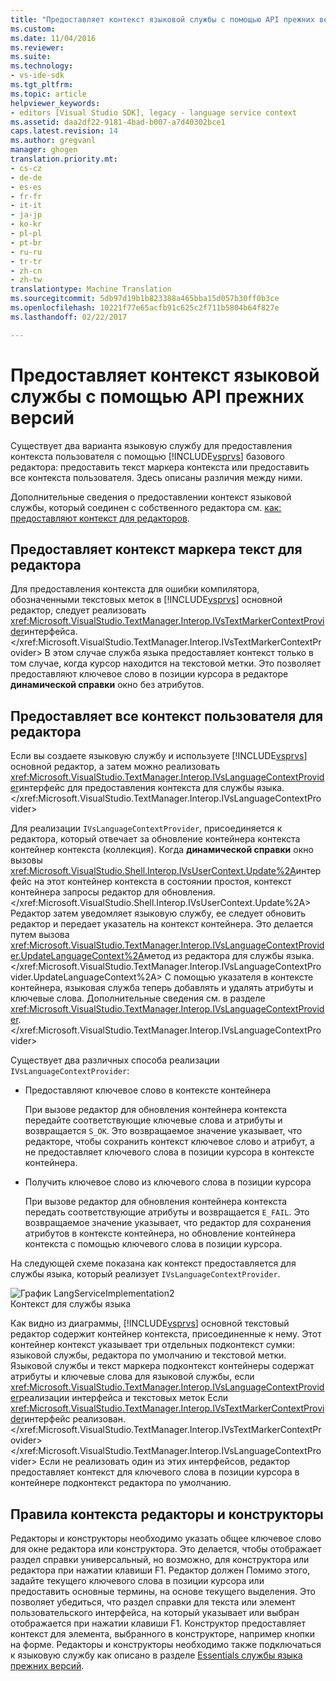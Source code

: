 ```yaml
---
title: "Предоставляет контекст языковой службы с помощью API прежних версий | Документы Microsoft"
ms.custom: 
ms.date: 11/04/2016
ms.reviewer: 
ms.suite: 
ms.technology:
- vs-ide-sdk
ms.tgt_pltfrm: 
ms.topic: article
helpviewer_keywords:
- editors [Visual Studio SDK], legacy - language service context
ms.assetid: daa2df22-9181-4bad-b007-a7d40302bce1
caps.latest.revision: 14
ms.author: gregvanl
manager: ghogen
translation.priority.mt:
- cs-cz
- de-de
- es-es
- fr-fr
- it-it
- ja-jp
- ko-kr
- pl-pl
- pt-br
- ru-ru
- tr-tr
- zh-cn
- zh-tw
translationtype: Machine Translation
ms.sourcegitcommit: 5db97d19b1b823388a465bba15d057b30ff0b3ce
ms.openlocfilehash: 10221f77e65acfb91c625c2f711b5804b64f827e
ms.lasthandoff: 02/22/2017

---
```

# <a name="providing-a-language-service-context-by-using-the-legacy-api"></a>Предоставляет контекст языковой службы с помощью API прежних версий
Существует два варианта языковую службу для предоставления контекста пользователя с помощью [!INCLUDE[vsprvs](../code-quality/includes/vsprvs_md.md)] базового редактора: предоставить текст маркера контекста или предоставить все контекста пользователя. Здесь описаны различия между ними.  
  
 Дополнительные сведения о предоставлении контекст языковой службы, который соединен с собственного редактора см. [как: предоставляют контекст для редакторов](../extensibility/how-to-provide-context-for-editors.md).  
  
## <a name="provide-text-marker-context-to-the-editor"></a>Предоставляет контекст маркера текст для редактора  
 Для предоставления контекста для ошибки компилятора, обозначенными текстовых меток в [!INCLUDE[vsprvs](../code-quality/includes/vsprvs_md.md)] основной редактор, следует реализовать <xref:Microsoft.VisualStudio.TextManager.Interop.IVsTextMarkerContextProvider>интерфейса.</xref:Microsoft.VisualStudio.TextManager.Interop.IVsTextMarkerContextProvider> В этом случае служба языка предоставляет контекст только в том случае, когда курсор находится на текстовой метки. Это позволяет предоставляют ключевое слово в позиции курсора в редакторе **динамической справки** окно без атрибутов.  
  
## <a name="provide-all-user-context-to-the-editor"></a>Предоставляет все контекст пользователя для редактора  
 Если вы создаете языковую службу и используете [!INCLUDE[vsprvs](../code-quality/includes/vsprvs_md.md)] основной редактор, а затем можно реализовать <xref:Microsoft.VisualStudio.TextManager.Interop.IVsLanguageContextProvider>интерфейс для предоставления контекста для службы языка.</xref:Microsoft.VisualStudio.TextManager.Interop.IVsLanguageContextProvider>  
  
 Для реализации `IVsLanguageContextProvider`, присоединяется к редактора, который отвечает за обновление контейнера контекста контейнер контекста (коллекция). Когда **динамической справки** окно вызовы <xref:Microsoft.VisualStudio.Shell.Interop.IVsUserContext.Update%2A>интерфейс на этот контейнер контекста в состоянии простоя, контекст контейнера запросы редактор для обновления.</xref:Microsoft.VisualStudio.Shell.Interop.IVsUserContext.Update%2A> Редактор затем уведомляет языковую службу, ее следует обновить редактор и передает указатель на контекст контейнера. Это делается путем вызова <xref:Microsoft.VisualStudio.TextManager.Interop.IVsLanguageContextProvider.UpdateLanguageContext%2A>метод из редактора для службы языка.</xref:Microsoft.VisualStudio.TextManager.Interop.IVsLanguageContextProvider.UpdateLanguageContext%2A> С помощью указателя в контексте контейнера, языковая служба теперь добавлять и удалять атрибуты и ключевые слова. Дополнительные сведения см. в разделе <xref:Microsoft.VisualStudio.TextManager.Interop.IVsLanguageContextProvider>.</xref:Microsoft.VisualStudio.TextManager.Interop.IVsLanguageContextProvider>  
  
 Существует два различных способа реализации `IVsLanguageContextProvider`:  
  
-   Предоставляют ключевое слово в контексте контейнера  
  
     При вызове редактор для обновления контейнера контекста передайте соответствующие ключевые слова и атрибуты и возвращается `S_OK`. Это возвращаемое значение указывает, что редакторе, чтобы сохранить контекст ключевое слово и атрибут, а не предоставляет ключевого слова в позиции курсора в контексте контейнера.  
  
-   Получить ключевое слово из ключевого слова в позиции курсора  
  
     При вызове редактор для обновления контейнера контекста передать соответствующие атрибуты и возвращается `E_FAIL`. Это возвращаемое значение указывает, что редактор для сохранения атрибутов в контексте контейнера, но обновление контейнера контекста с помощью ключевого слова в позиции курсора.  
  
 На следующей схеме показана как контекст предоставляется для службы языка, который реализует `IVsLanguageContextProvider`.  
  
 ![График LangServiceImplementation2](~/docs/extensibility/media/vslanguageservice2.gif "vsLanguageService2")  
Контекст для службы языка  
  
 Как видно из диаграммы, [!INCLUDE[vsprvs](../code-quality/includes/vsprvs_md.md)] основной текстовый редактор содержит контейнер контекста, присоединенные к нему. Этот контейнер контекст указывает три отдельных подконтекст сумки: языковой службы, редактора по умолчанию и текстовой метки. Языковой службы и текст маркера подконтекст контейнеры содержат атрибуты и ключевые слова для языковой службы, если <xref:Microsoft.VisualStudio.TextManager.Interop.IVsLanguageContextProvider>реализации интерфейса и текстовых меток Если <xref:Microsoft.VisualStudio.TextManager.Interop.IVsTextMarkerContextProvider>интерфейс реализован.</xref:Microsoft.VisualStudio.TextManager.Interop.IVsTextMarkerContextProvider> </xref:Microsoft.VisualStudio.TextManager.Interop.IVsLanguageContextProvider> Если не реализовать один из этих интерфейсов, редактор предоставляет контекст для ключевого слова в позиции курсора в контейнере подконтекст редактора по умолчанию.  
  
## <a name="context-guidelines-for-editors-and-designers"></a>Правила контекста редакторы и конструкторы  
 Редакторы и конструкторы необходимо указать общее ключевое слово для окне редактора или конструктора. Это делается, чтобы отображает раздел справки универсальный, но возможно, для конструктора или редактора при нажатии клавиши F1. Редактор должен Помимо этого, задайте текущего ключевого слова в позиции курсора или предоставить основные термины, на основе текущего выделения. Это позволяет убедиться, что раздел справки для текста или элемент пользовательского интерфейса, на который указывает или выбран отображается при нажатии клавиши F1. Конструктор предоставляет контекст для элемента, выбранного в конструкторе, например кнопки на форме. Редакторы и конструкторы необходимо также подключаться к языковую службу как описано в разделе [Essentials службы языка прежних версий](../extensibility/internals/legacy-language-service-essentials.md).
